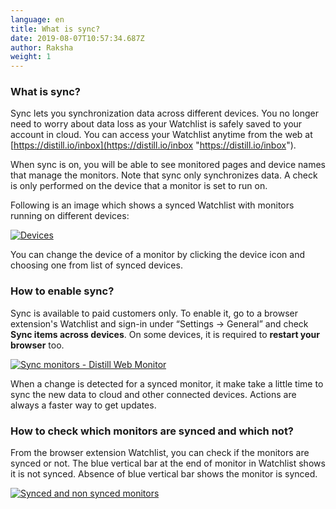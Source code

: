 ```yaml
---
language: en
title: What is sync?
date: 2019-08-07T10:57:34.687Z
author: Raksha
weight: 1
---
```

### What is sync?

Sync lets you synchronization data across different devices. You no longer need to worry about data loss as your Watchlist is safely saved to your account in cloud. You can access your Watchlist anytime from the web at  [https://distill.io/inbox](https://distill.io/inbox "https://distill.io/inbox").

When sync is on, you will be able to see monitored pages and device names that manage the monitors. Note that sync only synchronizes data. A check is only performed on the device that a monitor is set to run on.

Following is an image which shows a synced Watchlist with monitors running on different devices:

[![Devices](https://distill.io/help/_media/device_running_on.png?w=600&tok=624a9d "Devices")](https://distill.io/help/_media/device_running_on.png "device_running_on.png")

You can change the device of a monitor by clicking the device icon and choosing one from list of synced devices.

### How to enable sync?

Sync is available to paid customers only. To enable it, go to a browser extension's Watchlist and sign-in under “Settings → General” and check  **Sync items across devices**. On some devices, it is required to  **restart your browser**  too.

[![Sync monitors - Distill Web Monitor](https://distill.io/help/_media/sync.png?w=600&tok=4203e6 "Sync monitors - Distill Web Monitor")](https://distill.io/help/_media/sync.png "sync.png")

When a change is detected for a synced monitor, it make take a little time to sync the new data to cloud and other connected devices. Actions are always a faster way to get updates.

### How to check which monitors are synced and which not?

From the browser extension Watchlist, you can check if the monitors are synced or not. The blue vertical bar at the end of monitor in Watchlist shows it is not synced. Absence of blue vertical bar shows the monitor is synced.

[![Synced and non synced monitors](https://distill.io/help/_media/non_synced_monitors.png?w=150&tok=4e1a9b "Synced and non synced monitors")](https://distill.io/help/_detail/non_synced_monitors.png?id=sync "non_synced_monitors.png")
